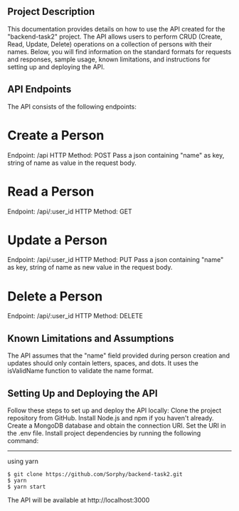 ## Project Description
This documentation provides details on how to use the API created for the "backend-task2" project. The API allows users to perform CRUD (Create, Read, Update, Delete) operations on a collection of persons with their names. Below, you will find information on the standard formats for requests and responses, sample usage, known limitations, and instructions for setting up and deploying the API.


## API Endpoints
The API consists of the following endpoints:
# Create a Person
Endpoint: /api
HTTP Method: POST
Pass a json containing "name" as key, string of name as value in the request body.

# Read a Person
Endpoint: /api/:user_id
HTTP Method: GET

# Update a Person
Endpoint: /api/:user_id
HTTP Method: PUT
Pass a json containing "name" as key, string of name as new value in the request body.

# Delete a Person
Endpoint: /api/:user_id
HTTP Method: DELETE


## Known Limitations and Assumptions
The API assumes that the "name" field provided during person creation and updates should only contain letters, spaces, and dots. It uses the isValidName function to validate the name format.


## Setting Up and Deploying the API
Follow these steps to set up and deploy the API locally:
Clone the project repository from GitHub.
Install Node.js and npm if you haven't already.
Create a MongoDB database and obtain the connection URI. Set the URI in the .env file.
Install project dependencies by running the following command:
***
using yarn 
```
$ git clone https://github.com/Sorphy/backend-task2.git
$ yarn 
$ yarn start
```

The API will be available at http://localhost:3000
